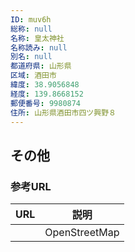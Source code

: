 ```yaml
---
ID: muv6h
総称: null
名称: 皇太神社
名称読み: null
別名: null
都道府県: 山形県
区域: 酒田市
緯度: 38.9056848
経度: 139.8668152
郵便番号: 9980874
住所: 山形県酒田市四ツ興野８
---
```


## その他

### 参考URL

| URL | 説明          |
| --- | ------------- |
|     | OpenStreetMap |
